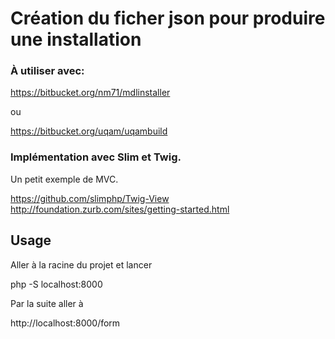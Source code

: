 # Création du ficher json pour produire une installation

### À utiliser avec:

https://bitbucket.org/nm71/mdlinstaller

ou 

https://bitbucket.org/uqam/uqambuild

### Implémentation avec Slim et Twig.

Un petit exemple de MVC.

https://github.com/slimphp/Twig-View
http://foundation.zurb.com/sites/getting-started.html


## Usage

Aller à la racine du projet et lancer 

php -S localhost:8000

Par la suite aller à

http://localhost:8000/form